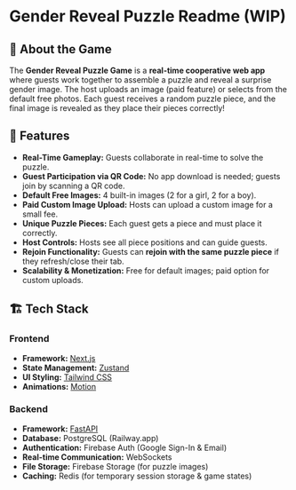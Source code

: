 # Gender Reveal Puzzle Readme (WIP)

## 🧩 About the Game

The **Gender Reveal Puzzle Game** is a **real-time cooperative web app** where guests work together to assemble a puzzle and reveal a surprise gender image. The host uploads an image (paid feature) or selects from the default free photos. Each guest receives a random puzzle piece, and the final image is revealed as they place their pieces correctly!

## 🚀 Features

- **Real-Time Gameplay:** Guests collaborate in real-time to solve the puzzle.  
- **Guest Participation via QR Code:** No app download is needed; guests join by scanning a QR code.  
- **Default Free Images:** 4 built-in images (2 for a girl, 2 for a boy).  
- **Paid Custom Image Upload:** Hosts can upload a custom image for a small fee.  
- **Unique Puzzle Pieces:** Each guest gets a piece and must place it correctly.  
- **Host Controls:** Hosts see all piece positions and can guide guests.  
- **Rejoin Functionality:** Guests can **rejoin with the same puzzle piece** if they refresh/close their tab.  
- **Scalability & Monetization:** Free for default images; paid option for custom uploads.  

## 🏗️ Tech Stack

### **Frontend**
- **Framework:** [Next.js](https://nextjs.org/)
- **State Management:** [Zustand](https://zustand-demo.pmnd.rs/)
- **UI Styling:** [Tailwind CSS](https://tailwindcss.com/)
- **Animations:** [Motion](https://motion.dev/)

### **Backend**
- **Framework:** [FastAPI](https://fastapi.tiangolo.com/)
- **Database:** PostgreSQL (Railway.app)
- **Authentication:** Firebase Auth (Google Sign-In & Email)
- **Real-time Communication:** WebSockets
- **File Storage:** Firebase Storage (for puzzle images)
- **Caching:** Redis (for temporary session storage & game states)
